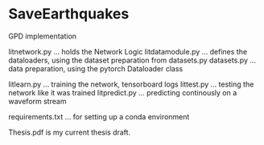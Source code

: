 # SaveEarthquakes
GPD implementation

litnetwork.py ... holds the Network Logic
litdatamodule.py ... defines the dataloaders, using the dataset preparation from datasets.py
datasets.py ... data preparation, using the pytorch Dataloader class

litlearn.py ... training the network, tensorboard logs
littest.py ... testing the network like it was trained
litpredict.py ... predicting continously on a waveform stream

requirements.txt ... for setting up a conda environment

Thesis.pdf is my current thesis draft.
